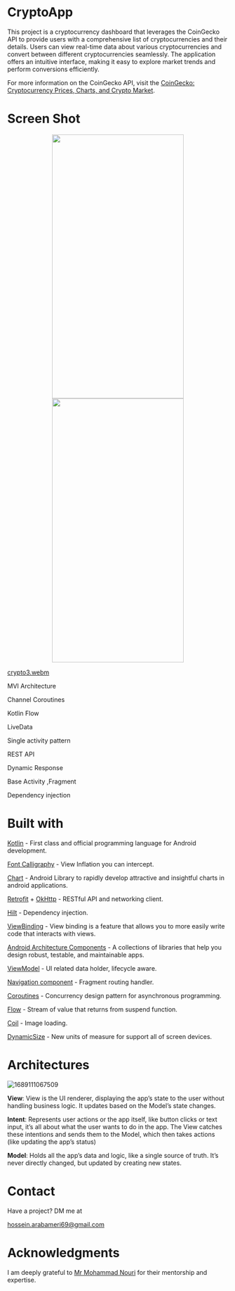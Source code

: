# CryptoApp
This project is a cryptocurrency dashboard that leverages the CoinGecko API to provide users with a comprehensive list of cryptocurrencies and their details. Users can view real-time data about various cryptocurrencies and convert between different cryptocurrencies seamlessly. The application offers an intuitive interface, making it easy to explore market trends and perform conversions efficiently.

For more information on the CoinGecko API, visit the [CoinGecko: Cryptocurrency Prices, Charts, and Crypto Market](https://www.coingecko.com/).

# Screen Shot
<div align="center">
    <img src="https://github.com/user-attachments/assets/d4d6c48f-b03a-4723-b766-b4b86fa82c2b" data-canonical-src="https://gyazo.com/eb5c5741b6a9a16c692170a41a49c858.png" width="300" height="600" />
    <img src="https://github.com/user-attachments/assets/9215a10d-3942-48d4-84f2-42e58547a665" data-canonical-src="https://gyazo.com/eb5c5741b6a9a16c692170a41a49c858.png" width="300" height="600" />
</div>

[crypto3.webm](https://github.com/user-attachments/assets/b6e90fc9-8d60-45ce-ad5f-3d7dd554bb8e)

MVI Architecture

Channel Coroutines

Kotlin Flow

LiveData

Single activity pattern

REST API

Dynamic Response

Base Activity ,Fragment

Dependency injection

# Built with
[Kotlin](https://kotlinlang.org/) - First class and official programming language for Android development.

[Font Calligraphy](https://github.com/InflationX/ViewPump) - View Inflation you can intercept.

[Chart](https://github.com/diogobernardino/williamchart) - Android Library to rapidly develop attractive and insightful charts in android applications.

[Retrofit](https://square.github.io/retrofit/) + [OkHttp](https://square.github.io/okhttp/) - RESTful API and networking client.

[Hilt](https://dagger.dev/hilt/) - Dependency injection.

[ViewBinding](https://developer.android.com/topic/libraries/view-binding) - View binding is a feature that allows you to more easily write code that interacts with views.

[Android Architecture Components](https://developer.android.com/topic/libraries/architecture) - A collections of libraries that help you design robust, testable, and maintainable apps.

[ViewModel](https://developer.android.com/reference/androidx/lifecycle/ViewModel) - UI related data holder, lifecycle aware.

[Navigation component](https://developer.android.com/guide/navigation) - Fragment routing handler.

[Coroutines](https://developer.android.com/kotlin/coroutines) - Concurrency design pattern for asynchronous programming.

[Flow](https://developer.android.com/kotlin/flow) - Stream of value that returns from suspend function.

[Coil](https://github.com/coil-kt/coil) - Image loading.

[DynamicSize](https://github.com/MrNouri/DynamicSizes) - New units of measure for support all of screen devices.

# Architectures
![1689111067509](https://github.com/user-attachments/assets/fb183b1a-99a0-4966-a120-cc8949673da2)

**View**: View is the UI renderer, displaying the app’s state to the user without handling business logic. It updates based on the Model’s state changes.

**Intent**: Represents user actions or the app itself, like button clicks or text input, it’s all about what the user wants to do in the app. The View catches these intentions and sends them to the Model, which then takes actions (like updating the app’s status)

**Model**: Holds all the app’s data and logic, like a single source of truth. It’s never directly changed, but updated by creating new states.

# Contact
Have a project? DM me at

hossein.arabameri69@gmail.com

# Acknowledgments
I am deeply grateful to [Mr Mohammad Nouri](https://github.com/MrNouri) for their mentorship and expertise.


